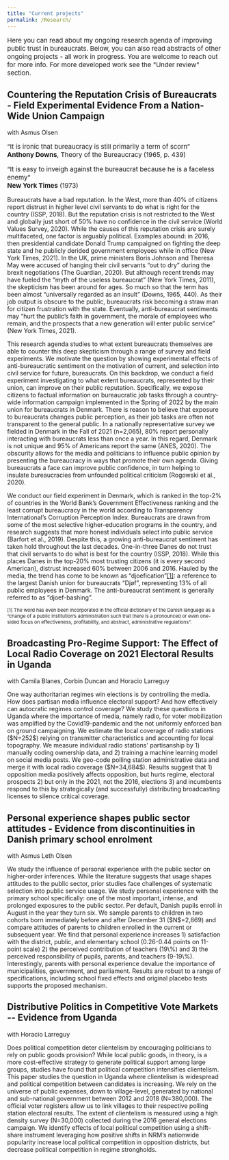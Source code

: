 ```yaml
---
title: "Current projects"
permalink: /Research/
---
```

<p style="font-size:15px"> Here you can read about my ongoing research agenda of improving public trust in bureaucrats. Below, you can also read abstracts of other ongoing projects - all work in progress. You are welcome to reach out for more info. For more developed work see the "Under review" section. </p>

<h2> Countering the Reputation Crisis of Bureaucrats - Field Experimental Evidence From a Nation-Wide Union Campaign </h2> with Asmus Olsen

<p align="right"> <p style="font-size:15px"> “It is ironic that bureaucracy is still primarily a term of scorn” <br>
<b>Anthony Downs</b>, Theory of the Bureaucracy (1965, p. 439)</p>
<p align="right"> <p style="font-size:15px"> “It is easy to inveigh against the bureaucrat because he is a faceless enemy” <br>
<b>New York Times</b> (1973)</p>

<p align="left">

<p style="font-size:14px"> Bureaucrats have a bad reputation. In the West, more than 40% of citizens report distrust in higher level civil servants to do what is right for the country (ISSP, 2018). But the reputation crisis is not restricted to the West and globally just short of 50% have no confidence in the civil service (World Values Survey, 2020). While the causes of this reputation crisis are surely multifaceted, one factor is arguably political. Examples abound: in 2016, then presidential candidate Donald Trump campaigned on fighting the deep state and he publicly derided government employees while in office (New York Times, 2021). In the UK, prime ministers Boris Johnson and Theresa May were accused of hanging their civil servants “out to dry” during the brexit negotiations (The Guardian, 2020). But although recent trends may have fueled the “myth of the useless bureaucrat” (New York Times, 2011), the skepticism has been around for ages. So much so that the term has been almost “universally regarded as an insult” (Downs, 1965, 440). As their job output is obscure to the public, bureaucrats risk becoming a straw man for citizen frustration with the state. Eventually, anti-bureaucrat sentiments may “hurt the public’s faith in government, the morale of employees who remain, and the prospects that a new generation will enter public service” (New York Times, 2021).</p>

<p style="font-size:14px">This research agenda studies to what extent bureaucrats themselves are able to counter this deep skepticism through a range of survey and field experiments. We motivate the question by showing experimental effects of anti-bureaucratic sentiment on the motivation of current, and selection into civil service for future, bureaucrats. On this backdrop, we conduct a field experiment investigating to what extent bureaucrats, represented by their union, can improve on their public reputation. Specifically, we expose citizens to factual information on bureaucratic job tasks through a country-wide information campaign implemented in the Spring of 2022 by the main union for bureaucrats in Denmark. There is reason to believe that exposure to bureaucrats changes public perception, as their job tasks are often not transparent to the general public. In a nationally representative survey we fielded in Denmark in the Fall of 2021 (n=2,065), 80% report personally interacting with bureaucrats less than once a year. In this regard, Denmark is not unique and 95% of Americans report the same (ANES, 2020). The obscurity allows for the media and politicians to influence public opinion by presenting the bureaucracy in ways that promote their own agenda. Giving bureaucrats a face can improve public confidence, in turn helping to insulate bureaucracies from unfounded political criticism (Rogowski et al., 2020).</p>

<p style="font-size:14px">We conduct our field experiment in Denmark, which is ranked in the top-2% of countries in the World Bank’s Government Effectiveness ranking and the least corrupt bureaucracy in the world according to Transparency International’s Corruption Perception Index. Bureaucrats are drawn from some of the most selective higher-education programs in the country, and research suggests that more honest individuals select into public service (Barfort et al., 2019). Despite this, a growing anti-bureaucrat sentiment has taken hold throughout the last decades. One-in-three Danes do not trust that civil servants to do what is best for the country (ISSP, 2018). While this places Danes in the top-20% most trusting citizens (it is every second American), distrust increased 60% between 2006 and 2016. Hauled by the media, the trend has come to be known as “djoefication”<a href="#section1">[1]</a>: a reference to the largest Danish union for bureaucrats “Djøf”, representing 13% of all public employees in Denmark. The anti-bureaucrat sentiment is generally referred to as “djoef-bashing”. </p>


<p style="font-size:11px">[1] The word has even been incorporated in the official dictionary of the Danish language as a “change of a public institution’s administration such that there is a pronounced or even one-sided focus on effectiveness, profitability, and abstract, administrative regulations”.</p>



<h2> Broadcasting Pro-Regime Support: The Effect of Local Radio Coverage on 2021 Electoral Results in Uganda </h2> with Camila Blanes, Corbin Duncan and Horacio Larreguy

<p style="font-size:14px"> One way authoritarian regimes win elections is by controlling the media. How does partisan media influence electoral support? And how effectively can autocratic regimes control coverage? We study these questions in Uganda where the importance of media, namely radio, for voter mobilization was amplified by the Covid19-pandemic and the not uniformly enforced ban on ground campaigning. We estimate the local coverage of radio stations ($N=252$) relying on transmitter characteristics and accounting for local topography. We measure individual radio stations' partisanship by 1) manually coding ownership data, and 2) training a machine learning model on social media posts. We geo-code polling station administrative data and merge it with local radio coverage ($N=34,684$). Results suggest that 1) opposition media positively affects opposition, but hurts regime, electoral prospects 2) but only in the 2021, not the 2016, elections 3) and incumbents respond to this by strategically (and successfully) distributing broadcasting licenses to silence critical coverage. </p>

<h2> Personal experience shapes public sector attitudes - Evidence from discontinuities in Danish primary school enrolment  </h2>
with Asmus Leth Olsen

<p style="font-size:14px"> We study the influence of personal experience with the public sector on higher-order inferences. While the literature suggests that usage shapes attitudes to the public sector, prior studies face challenges of systematic selection into public service usage. We study personal experience with the primary school specifically: one of the most important, intense, and prolonged exposures to the public sector. Per default, Danish pupils enroll in August in the year they turn six. We sample parents to children in two cohorts born immediately before and after December 31 ($N$=2,869) and compare attitudes of parents to children enrolled in the current or subsequent year. We find that personal experience increases 1) satisfaction with the district, public, and elementary school (0.26-0.44 points on 11-point scale) 2) the perceived contribution of teachers (19\%) and 3) the perceived responsibility of pupils, parents, and teachers (9-19\%). Interestingly, parents with personal experience devalue the importance of municipalities, government, and parliament. Results are robust to a range of specifications, including school fixed effects and original placebo tests supports the proposed mechanism. </p>

<h2> Distributive Politics in Competitive Vote Markets -- Evidence from Uganda </h2>
with Horacio Larreguy

<p style="font-size:14px"> Does political competition deter clientelism by encouraging politicians to rely on public goods provision? While local public goods, in theory, is a more cost-effective strategy to generate political support among large groups, studies have found that political competition intensifies clientelism. This paper studies the question in Uganda where clientelism is widespread and political competition between candidates is increasing. We rely on the universe of public expenses, down to village-level, generated by national and sub-national government between 2012 and 2018 (N=380,000). The official voter registers allow us to link villages to their respective polling station electoral results. The extent of clientelism is measured using a high density survey (N=30,000) collected during the 2016 general elections campaign. We identify effects of local political competition using a shift-share instrument leveraging how positive shifts in NRM’s nationwide popularity increase local political competition in opposition districts, but decrease political competition in regime strongholds. </p>
